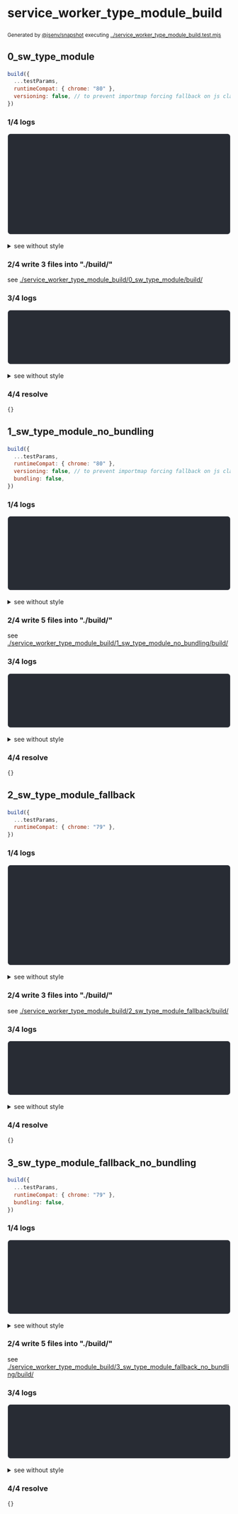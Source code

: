 # service_worker_type_module_build

<sub>
  Generated by <a href="https://github.com/jsenv/core/tree/main/packages/independent/snapshot">@jsenv/snapshot</a> executing <a href="../service_worker_type_module_build.test.mjs">../service_worker_type_module_build.test.mjs</a>
</sub>

## 0_sw_type_module

```js
build({
  ...testParams,
  runtimeCompat: { chrome: "80" },
  versioning: false, // to prevent importmap forcing fallback on js classic
})
```

### 1/4 logs

![img](service_worker_type_module_build/0_sw_type_module/log_group.svg)

<details>
  <summary>see without style</summary>

```console

build "./main.html"
⠋ generate source graph
✔ generate source graph (done in <X> second)
⠋ bundle "css"
✔ bundle "css" (done in <X> second)
⠋ bundle "js_module"
✔ bundle "js_module" (done in <X> second)
⠋ generate build graph
✔ generate build graph (done in <X> second)
⠋ inject urls in service worker
✔ inject urls in service worker (done in <X> second)
⠋ write files in build directory

```

</details>


### 2/4 write 3 files into "./build/"

see [./service_worker_type_module_build/0_sw_type_module/build/](./service_worker_type_module_build/0_sw_type_module/build/)

### 3/4 logs

![img](service_worker_type_module_build/0_sw_type_module/log_group_1.svg)

<details>
  <summary>see without style</summary>

```console
✔ write files in build directory (done in <X> second)
--- build files ---  
- html : 1 (1.7 kB / 78 %)
- css  : 1 (24 B / 1 %)
- js   : 1 (467 B / 21 %)
- total: 3 (2.2 kB / 100 %)
--------------------
```

</details>


### 4/4 resolve

```js
{}
```

## 1_sw_type_module_no_bundling

```js
build({
  ...testParams,
  runtimeCompat: { chrome: "80" },
  versioning: false, // to prevent importmap forcing fallback on js classic
  bundling: false,
})
```

### 1/4 logs

![img](service_worker_type_module_build/1_sw_type_module_no_bundling/log_group.svg)

<details>
  <summary>see without style</summary>

```console

build "./main.html"
⠋ generate source graph
✔ generate source graph (done in <X> second)
⠋ generate build graph
✔ generate build graph (done in <X> second)
⠋ inject urls in service worker
✔ inject urls in service worker (done in <X> second)
⠋ write files in build directory

```

</details>


### 2/4 write 5 files into "./build/"

see [./service_worker_type_module_build/1_sw_type_module_no_bundling/build/](./service_worker_type_module_build/1_sw_type_module_no_bundling/build/)

### 3/4 logs

![img](service_worker_type_module_build/1_sw_type_module_no_bundling/log_group_1.svg)

<details>
  <summary>see without style</summary>

```console
✔ write files in build directory (done in <X> second)
--- build files ---  
- html : 1 (1.7 kB / 73 %)
- css  : 1 (24 B / 1 %)
- js   : 3 (597 B / 26 %)
- total: 5 (2.3 kB / 100 %)
--------------------
```

</details>


### 4/4 resolve

```js
{}
```

## 2_sw_type_module_fallback

```js
build({
  ...testParams,
  runtimeCompat: { chrome: "79" },
})
```

### 1/4 logs

![img](service_worker_type_module_build/2_sw_type_module_fallback/log_group.svg)

<details>
  <summary>see without style</summary>

```console

build "./main.html"
⠋ generate source graph
✔ generate source graph (done in <X> second)
⠋ bundle "css"
✔ bundle "css" (done in <X> second)
⠋ bundle "js_module"
✔ bundle "js_module" (done in <X> second)
⠋ generate build graph
✔ generate build graph (done in <X> second)
⠋ inject urls in service worker
✔ inject urls in service worker (done in <X> second)
⠋ write files in build directory

```

</details>


### 2/4 write 3 files into "./build/"

see [./service_worker_type_module_build/2_sw_type_module_fallback/build/](./service_worker_type_module_build/2_sw_type_module_fallback/build/)

### 3/4 logs

![img](service_worker_type_module_build/2_sw_type_module_fallback/log_group_1.svg)

<details>
  <summary>see without style</summary>

```console
✔ write files in build directory (done in <X> second)
--- build files ---  
- html : 1 (19 kB / 92.5 %)
- css  : 1 (24 B / 0.1 %)
- js   : 1 (1.5 kB / 7.4 %)
- total: 3 (20.6 kB / 100 %)
--------------------
```

</details>


### 4/4 resolve

```js
{}
```

## 3_sw_type_module_fallback_no_bundling

```js
build({
  ...testParams,
  runtimeCompat: { chrome: "79" },
  bundling: false,
})
```

### 1/4 logs

![img](service_worker_type_module_build/3_sw_type_module_fallback_no_bundling/log_group.svg)

<details>
  <summary>see without style</summary>

```console

build "./main.html"
⠋ generate source graph
✔ generate source graph (done in <X> second)
⠋ generate build graph
✔ generate build graph (done in <X> second)
⠋ inject urls in service worker
✔ inject urls in service worker (done in <X> second)
⠋ write files in build directory

```

</details>


### 2/4 write 5 files into "./build/"

see [./service_worker_type_module_build/3_sw_type_module_fallback_no_bundling/build/](./service_worker_type_module_build/3_sw_type_module_fallback_no_bundling/build/)

### 3/4 logs

![img](service_worker_type_module_build/3_sw_type_module_fallback_no_bundling/log_group_1.svg)

<details>
  <summary>see without style</summary>

```console
✔ write files in build directory (done in <X> second)
--- build files ---  
- html : 1 (19.4 kB / 54.65 %)
- css  : 1 (24 B / 0.068 %)
- js   : 3 (16 kB / 45.28 %)
- total: 5 (35.4 kB / 100 %)
--------------------
```

</details>


### 4/4 resolve

```js
{}
```